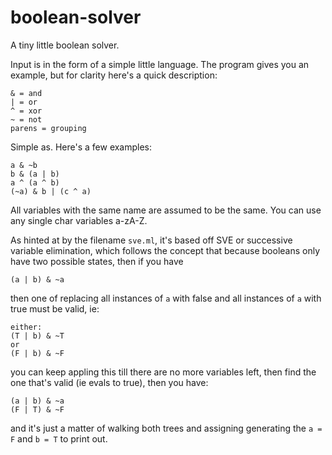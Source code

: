 # boolean-solver
A tiny little boolean solver.

Input is in the form of a simple little language. The program gives you an example, but for clarity here's a quick description:
```
& = and
| = or
^ = xor
~ = not
parens = grouping
```

Simple as.
Here's a few examples:
```
a & ~b
b & (a | b)
a ^ (a ^ b)
(~a) & b | (c ^ a)
```
All variables with the same name are assumed to be the same. You can use any single char variables a-zA-Z.

As hinted at by the filename `sve.ml`, it's based off SVE or successive variable elimination, which follows the concept that because booleans only have two possible states, then if you have
```
(a | b) & ~a
```
then one of replacing all instances of `a` with false and all instances of `a` with true must be valid, ie:
```
either:
(T | b) & ~T
or
(F | b) & ~F
```
you can keep appling this till there are no more variables left, then find the one that's valid (ie evals to true), then you have:
```
(a | b) & ~a
(F | T) & ~F
```
and it's just a matter of walking both trees and assigning generating the `a = F` and `b = T` to print out.
